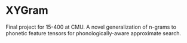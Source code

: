 # XYGram
Final project for 15-400 at CMU. A novel generalization of n-grams to phonetic feature tensors for phonologically-aware approximate search.
